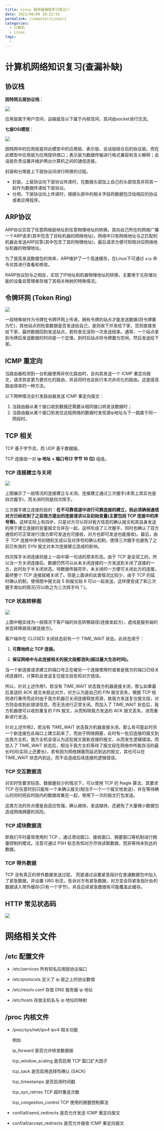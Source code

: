```yaml
---
title: Linux 服务器编程学习笔记①
date: 2021/08/08 20:23:55
permalink: /computer/Linux/1
categories:
  - 计算机
  - Linux
tags:
  -
---
```

# 计算机网络知识复习(查漏补缺)

##  协议栈

**因特网五层协议栈**：

![](https://blog-web-image.oss-cn-shanghai.aliyuncs.com/computer-Linux-1-1.png)

应用层属于用户空间，运输层及以下属于内核空间，其间由socket进行交流。

**七层OSI模型**：

![](https://blog-web-image.oss-cn-shanghai.aliyuncs.com/computer-Linux-1-2.png)

因特网中的应用层是将此模型中的应用层、表示层、会话层结合后的协议层。而在此模型中应用层为应用提供借口；表示层为数据传输进行格式兼容和含义解释；会话层负责设置并维护两台计算机之间的通信连接。

封装和分用是上下层协议间进行转换的过程。

- 封装，上层协议向下层协议传递时，在数据头部加上自己的头部信息并将其一起作为数据传递给下层协议。
- 分用，下层协议向上传递时，根据头部中的相关字段将数据包交给相应的协议或者应用程序。

## ARP协议

ARP协议实现了任意网络层地址到任意物理地址的转换。其向自己所在的网络广播一个ARP请求(其中包含了目标机器的网络地址)，网络中只有网络地址与之匹配的机器会发送ARP应答(其中包含了其的物理地址)，最后请求方便可知晓对应网络地址机器的物理地址。

为了提高发送数据包的效率，ARP维护了一个高速缓存，在Linux下可通过 `arp` 命令对其进行查看和修改。

RARP协议则与之相反，实现了IP地址和机器物理地址的转换，主要用于无存储功能的设备且管理者存储了其相关映射的特殊情况。

## 令牌环网 (Token Ring)

![](https://blog-web-image.oss-cn-shanghai.aliyuncs.com/computer-Linux-1-3.png)

一段特殊帧作为令牌在令牌环网上传递，拥有令牌的站点才能发送数据(将令牌置为忙)，其他站点则检查数据是否发送给自己，是则收下并发给下家，否则直接发给下家，最终数据回到发送站点，若检查无误则一次发送结束。通常，一个站点拿到令牌后发送数据的时间是一个定值，到时后站点将令牌置为空闲，然后发送给下家。

## ICMP 重定向

当路由器检测到一台机器使用非优化路由时，会向其发送一个 ICMP 重定向报文，请求其变更为更优化的路由，并且同时也会执行本次非优化的路由。这是提高路由效率的一种方法。

以下两种情况会引发路由器发送 ICMP 重定向报文：

1. 当路由器从某个接口收到数据还需要从相同接口转发该数据时；
2. 当路由器从某个接口到发往远程网络的数据时发现源ip地址与下一跳属于同一网段时。

## TCP 相关

TCP 基于字节流，而 UDP 基于数据报。 

TCP 连接由一对 **ip 地址 + 端口号(2 字节 16 位)** 组成。

### TCP 连接建立与关闭

![](https://blog-web-image.oss-cn-shanghai.aliyuncs.com/computer-Linux-1-4.png)

上图展示了一般情况的连接建立与关闭。连接建立通过三次握手(本质上其实也是四次握手)，而关闭时则是四次挥手。

三次握手建立连接的目的：**在不可靠信道中进行可靠连接的建立，则必须确保通信对方已经收到了之前我方提出的连接请求以及初始变量(主要包括 TCP 连接中的序号等)**。这样实际上有四步，只是对方可以将对我方信息的确认报文和其自身发送的用于建立连接的变量报文合并在一起，这样形成了三次握手，同时也确认了双方通信的可正常进行(我方即可发送也可接收，对方也即可发送也能接收)。最后，由于 TCP 连接中序号的随机生成以及对序号的确认机制，使得三次握手也避免了之前已失效的 SYN 报文对本次连接建立造成的影响。

四次挥手关闭连接则是上一段中第一句话的原本形态。由于 TCP 是全双工的，所以当一方关闭连接后，数据仍然可以从未关闭连接的一方发送到关闭了连接的一方，此时处于半关闭状态。待数据传输完毕，未关闭的一方便可关闭此方的连接，最终整个 TCP 连接就被关闭了。但是上面讲的此类情况比较少，由于 TCP 的延时确认机制，使得图中报文段 5 和报文段 6 可以一起发送，这样便变成了和三次握手类似的情况(可以称之为三次挥手吗？)。

### TCP 状态转移图

![](https://blog-web-image.oss-cn-shanghai.aliyuncs.com/computer-Linux-1-5.png)

上图中粗实线为一般情况下客户端的状态转移路径(连接发起方)，虚线是服务端的状态转移路径(被连接方)。

客户端中在 CLOSED 关闭状态前有一个 TIME_WAIT 状态。此状态用于：

1. **可靠地终止 TCP 连接。**

2. **保证网络中与此连接相关的报文段都消失(超过最大生存时间)。**

当一个新连接请求建立的端口号正在被另一个连接使用时或者是我方的端口已经关闭连接时，计算机会发送复位报文段告知对方错误。

所以，针对上述作用1，若没有 TIME_WAIT 状态我方机器直接关闭，那么如果最后发送的 ACK 报文未抵达对方，对方认为是自己的 FIN 报文丢失，根据 TCP 规则进行重传而此时由于我方机器已关闭连接释放资源，故我方发送复位报文段，对方则会收到此错误信息，而无法进行正常关闭。而加入了 TIME_WAIT 状态后，我方机器便可以收到重复的 FIN 报文，从而知晓我方发送的 ACK 报文丢失，进而重新进行发送。

针对上述作用2，若没有 TIME_WAIT 状态我方机器直接关闭，那么有可能此时另一个新连接在此端口上建立起来了，而由于网络拥塞，此时有一批旧连接的报文到达我方主机，我方主机会误认为这批报文是新连接的报文，从而发生逻辑错误。而加入了 TIME_WAIT 状态后，相当于我方主机等待了报文段在网络中所能存活的最长时间(实际上还要长)，若有因为网络拥塞而延迟到达的报文，其也可以在 TIME_WAIT 状态内到达，而不会造成后续连接的逻辑错误。

### TCP 交互数据流

对实时性要求较高、数据量较少的情况下，可以使用 TCP 的 Nagle 算法，其要求 TCP 在任意时刻只能有一个未确认报文(相当于一个一个报文地发送)，并在等待确认的同时把此时段内的数据收集在一起，使用下一次的报文打包发送。

这类方法的优点便是自适应性强，确认越快，发送越快，还避免了大量微小数据包造成网络拥塞的风险。

### TCP 成块数据流

即我们平时最常使用的 TCP 。通过滑动窗口、接收窗口、拥塞窗口等机制进行拥塞控制的模式。注意可通过 PSH 标志告知对方尽快读取数据，而非等待未到达的数据。

### TCP 带外数据

TCP 没有真正的带外数据发送过程， 而是通过设置紧急指针在普通数据包中加入了紧急数据，并设置 URG 标志，告诉对方有紧急数据，对方变会将紧急指针处的数据读入带外缓存(只有一个字节)，并且后续紧急数据有可能覆盖此缓存。

## HTTP 常见状态码

![](https://blog-web-image.oss-cn-shanghai.aliyuncs.com/computer-Linux-1-6.png)

# 网络相关文件

## /etc 配置文件

- /etc/services 所有知名应用层协议端口

- /etc/protocols 定义了 ip 层之上的协议数值

- /etc/resolv.conf 存放 DNS 服务器 ip 地址	

- /etc/hosts 存放主机名与 ip 地址的映射

## /proc 内核文件

- /proc/sys/net/ipv4 ipv4 相关功能

  例如
  
  ip_forward 是否允许转发数据报

  tcp_window_scaling 是否启用 TCP 窗口扩大因子 

  tcp_sack 是否启用选择性确认 (SACK)

  tcp_timestamps 是否启用时间戳

  tcp_syn_retries TCP 超时重连次数

  tcp_congestion_control TCP 使用的拥塞控制算法

- conf/all/send_redirects 是否允许发送 ICMP 重定向报文

- conf/all/accept_redirects 是否允许接收 ICMP 重定向报文
